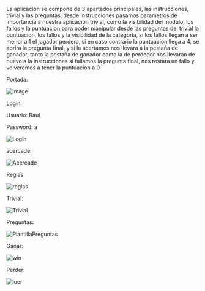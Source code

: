La aplicacion se compone de 3 apartados principales, las instrucciones, trivial y las preguntas, desde instrucciones 
pasamos parametros de importancia a nuestra aplicacion trivial, como la visibilidad del modulo, los fallos y la puntuacion
para poder manipular desde las preguntas del trivial la puntuacion, los fallos y la visibilidad de la categoria, si los
fallos llegan a ser menor a 1 el jugador perdera, si en caso contrario la puntuacion llega a 4, se abrira la pregunta final, y si la 
acertamos nos llevara a la pestaña de ganador, tanto la pestaña de ganador como la de perdedor nos llevaran de nuevo a la instrucciones 
si fallamos la pregunta final, nos restara un fallo y volveremos a tener la puntuacion a 0

Portada:


![image](https://user-images.githubusercontent.com/99246860/208325829-95c321c7-e753-4f4d-86d3-923d686ab849.png)

Login:

Usuario: Raul

Password: a



![Login](https://user-images.githubusercontent.com/99246860/208325981-a733a71c-fdad-4b84-bf8b-f40b1c2aa7d9.png)

acercade:





![Acercade](https://user-images.githubusercontent.com/99246860/208325955-97b88280-b259-46f4-bae5-b02c841909f7.png)





Reglas:




![reglas](https://user-images.githubusercontent.com/99246860/208326024-27f2a482-0e7d-4c49-8ef9-cf5567b5c935.png)







Trivial:





![Trivial](https://user-images.githubusercontent.com/99246860/208326046-e358f67c-09e3-4ba8-bb14-89f0947f8841.png)






Preguntas:




![PlantillaPreguntas](https://user-images.githubusercontent.com/99246860/208326076-719230ca-ee50-4a7c-89f3-2cf32aa70731.png)





Ganar:




![win](https://user-images.githubusercontent.com/99246860/208326268-4cbdf0ec-babe-433c-9993-2f1b42350942.png)





Perder:




![loer](https://user-images.githubusercontent.com/99246860/208326273-58ca9960-f1d3-4b3b-8677-69e327659488.png)
